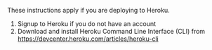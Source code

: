 

These instructions apply if you are deploying to Heroku.

1. Signup to Heroku if you do not have an account
2. Download and install Heroku Command Line Interface (CLI) from https://devcenter.heroku.com/articles/heroku-cli
